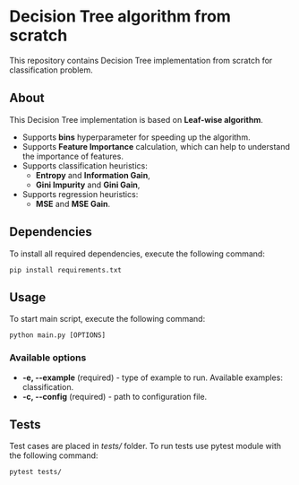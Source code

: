 # Decision Tree algorithm from scratch
This repository contains Decision Tree implementation from scratch for classification problem.

## About
This Decision Tree implementation is based on **Leaf-wise algorithm**. 

- Supports **bins** hyperparameter for speeding up the algorithm.
- Supports **Feature Importance** calculation, which can help to understand the importance of features.
- Supports classification heuristics:
  - **Entropy** and **Information Gain**,
  - **Gini Impurity** and **Gini Gain**,
- Supports regression heuristics:
  - **MSE** and **MSE Gain**.

## Dependencies
To install all required dependencies, execute the following command:
```console
pip install requirements.txt
```

## Usage
To start main script, execute the following command:
```console
python main.py [OPTIONS]
```

### Available options
- **-e, --example** (required) - type of example to run. Available examples: classification.
- **-c, --config** (required) - path to configuration file.

## Tests
Test cases are placed in *tests/* folder. To run tests use pytest module with the following command:
```console
pytest tests/
```
